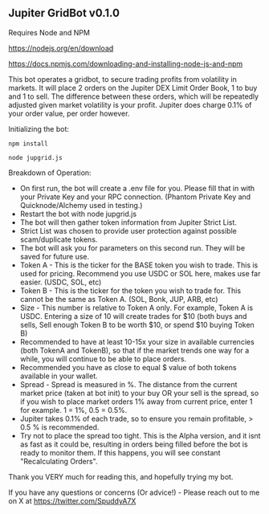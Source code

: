 Jupiter GridBot v0.1.0
-
Requires Node and NPM

https://nodejs.org/en/download

https://docs.npmjs.com/downloading-and-installing-node-js-and-npm

This bot operates a gridbot, to secure trading profits from volatility in markets.
It will place 2 orders on the Jupiter DEX Limit Order Book, 1 to buy and 1 to sell.
The difference between these orders, which will be repeatedly adjusted given market volatility is your profit.
Jupiter does charge 0.1% of your order value, per order however.


Initializing the bot:
```
npm install

node jupgrid.js
```
Breakdown of Operation:
- On first run, the bot will create a .env file for you. Please fill that in with your Private Key and your RPC connection. (Phantom Private Key and Quicknode/Alchemy used in testing.)
- Restart the bot with node jupgrid.js
- The bot will then gather token information from Jupiter Strict List.
- Strict List was chosen to provide user protection against possible scam/duplicate tokens.
- The bot will ask you for parameters on this second run. They will be saved for future use.
- Token A - This is the ticker for the BASE token you wish to trade. This is used for pricing. Recommend you use USDC or SOL here, makes use far easier. (USDC, SOL, etc)
- Token B - This is the ticker for the token you wish to trade for. This cannot be the same as Token A. (SOL, Bonk, JUP, ARB, etc)
- Size - This number is relative to Token A only. For example, Token A is USDC. Entering a size of 10 will create trades for $10 (both buys and sells, Sell enough Token B to be worth $10, or spend $10 buying Token B)
- Recommended to have at least 10-15x your size in available currencies (both TokenA and TokenB), so that if the market trends one way for a while, you will continue to be able to place orders.
- Recommended you have as close to equal $ value of both tokens available in your wallet.
- Spread - Spread is measured in %. The distance from the current market price (taken at bot init) to your buy OR your sell is the spread, so if you wish to place market orders 1% away from current price, enter 1 for example. 1 = 1%, 0.5 = 0.5%.
- Jupiter takes 0.1% of each trade, so to ensure you remain profitable, > 0.5 % is recommended.
- Try not to place the spread too tight. This is the Alpha version, and it isnt as fast as it could be, resulting in orders being filled before the bot is ready to monitor them. If this happens, you will see constant "Recalculating Orders".

Thank you VERY much for reading this, and hopefully trying my bot.

If you have any questions or concerns (Or advice!) - Please reach out to me on X at https://twitter.com/SpuddyA7X
